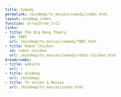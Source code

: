 ```yaml
---
title: Comedy
permalink: /mindmap/tv_movies/comedy/index.html
layout: mindmap_index
function: array2tree_lvl2
links:
- title: The Big Bang Theory
  id: TBBT
  url: /mindmap/tv_movies/comedy/TBBT.html
- title: Robot Chicken
  id: robot-chicken
  url: /mindmap/tv_movies/comedy/robot-chicken.html
breadcrumbs:
- title: website
  url: /
- title: mindmap
  url: /mindmap/
- title: TV series & Movies
  url: /mindmap/tv_movies/index.html
---
```

